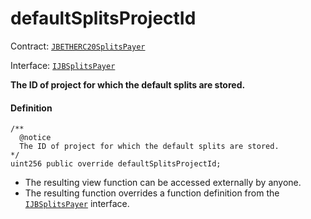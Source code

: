# defaultSplitsProjectId

Contract: [`JBETHERC20SplitsPayer`](/docs/dev/v2/contracts/or-utilities/jbetherc20splitspayer/README.md)

Interface: [`IJBSplitsPayer`](/docs/dev/v2/interfaces/ijbsplitspayer.md)

**The ID of project for which the default splits are stored.**

#### Definition

```
/**
  @notice
  The ID of project for which the default splits are stored.
*/
uint256 public override defaultSplitsProjectId;
```

* The resulting view function can be accessed externally by anyone.
* The resulting function overrides a function definition from the [`IJBSplitsPayer`](/docs/dev/v2/interfaces/ijbsplitspayer.md) interface.
